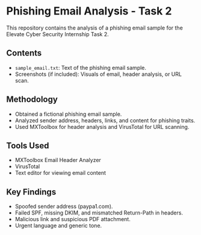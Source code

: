 # Phishing Email Analysis - Task 2

This repository contains the analysis of a phishing email sample for the Elevate Cyber Security Internship Task 2.

## Contents
- `sample_email.txt`: Text of the phishing email sample.
- Screenshots (if included): Visuals of email, header analysis, or URL scan.

## Methodology
- Obtained a fictional phishing email sample.
- Analyzed sender address, headers, links, and content for phishing traits.
- Used MXToolbox for header analysis and VirusTotal for URL scanning.

## Tools Used
- MXToolbox Email Header Analyzer
- VirusTotal
- Text editor for viewing email content

## Key Findings
- Spoofed sender address (paypa1.com).
- Failed SPF, missing DKIM, and mismatched Return-Path in headers.
- Malicious link and suspicious PDF attachment.
- Urgent language and generic tone.
